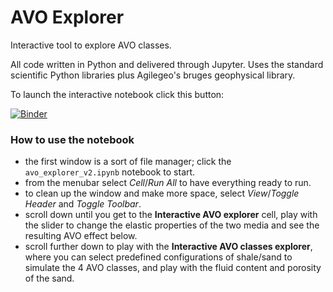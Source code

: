 # AVO Explorer

Interactive tool to explore AVO classes.

All code written in Python and delivered through Jupyter. Uses the standard scientific Python libraries plus Agilegeo's bruges geophysical library.

To launch the interactive notebook click this button:

[![Binder](http://mybinder.org/badge.svg)](http://mybinder.org:/repo/aadm/avo_explorer)

### How to use the notebook

* the first window is a sort of file manager; click the `avo_explorer_v2.ipynb` notebook to start.
* from the menubar select _Cell_/_Run All_ to have everything ready to run.
* to clean up the window and make more space, select _View_/_Toggle Header_ and _Toggle Toolbar_.
* scroll down until you get to the **Interactive AVO explorer** cell, play with the slider to change the elastic properties of the two media and see the resulting AVO effect below.
* scroll further down to play with the **Interactive AVO classes explorer**, where you can select predefined configurations of shale/sand to simulate the 4 AVO classes, and play with the fluid content and porosity of the sand.
